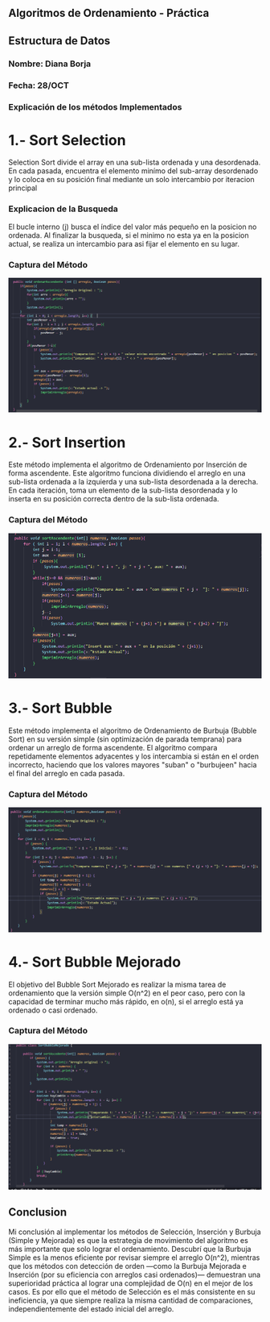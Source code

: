 ## Algoritmos de Ordenamiento - Práctica
## Estructura de Datos
### Nombre: **Diana Borja**
### Fecha: **28/OCT**

### Explicación de los métodos Implementados


# 1.- Sort Selection
Selection Sort divide el array en una sub-lista ordenada y una desordenada. En cada pasada, encuentra el elemento minímo del sub-array desordenado y lo coloca en su posición final mediante un solo intercambio por iteracion principal

### **Explicacion de la Busqueda**
El bucle interno (j) busca el índice del valor más pequeño en la posicion no ordenada. Al finalizar la busqueda, si el minimo no esta ya en la posicion actual, se realiza un intercambio para asi fijar el elemento en su lugar.

### **Captura del Método**
![Resultado de Ejecución](assets/sortSelection.png)


# 2.- Sort Insertion

Este método implementa el algoritmo de Ordenamiento por Inserción de forma ascendente. Este algoritmo funciona dividiendo el arreglo en una sub-lista ordenada a la izquierda y una sub-lista desordenada a la derecha. En cada iteración, toma un elemento de la sub-lista desordenada y lo inserta en su posición correcta dentro de la sub-lista ordenada.
### **Captura del Método**

![Resultado de Ejecución](assets/sortInsertion.png)

# 3.- Sort Bubble
Este método implementa el algoritmo de Ordenamiento de Burbuja (Bubble Sort) en su versión simple (sin optimización de parada temprana) para ordenar un arreglo de forma ascendente. El algoritmo compara repetidamente elementos adyacentes y los intercambia si están en el orden incorrecto, haciendo que los valores mayores "suban" o "burbujeen" hacia el final del arreglo en cada pasada.
### **Captura del Método**

![Resultado de Ejecución](assets/sortBubble.png)

# 4.- Sort Bubble Mejorado

El objetivo del Bubble Sort Mejorado es realizar la misma tarea de ordenamiento que la versión simple O(n^2) en el peor caso, pero con la capacidad de terminar mucho más rápido, en o(n), si el arreglo está ya ordenado o casi ordenado.
### **Captura del Método**

![Resultado de Ejecución](assets/sortBubbleMejorado.png)

## Conclusion
Mi conclusión al implementar los métodos de Selección, Inserción y Burbuja (Simple y Mejorada) es que la estrategia de movimiento del algoritmo es más importante que solo lograr el ordenamiento. Descubrí que la Burbuja Simple es la menos eficiente por revisar siempre el arreglo O(n^2), mientras que los métodos con detección de orden —como la Burbuja Mejorada  e Inserción (por su eficiencia con arreglos casi ordenados)— demuestran una superioridad práctica al lograr una complejidad de O(n) en el mejor de los casos. Es por ello que el método de Selección es el más consistente en su ineficiencia, ya que siempre realiza la misma cantidad de comparaciones, independientemente del estado inicial del arreglo.
